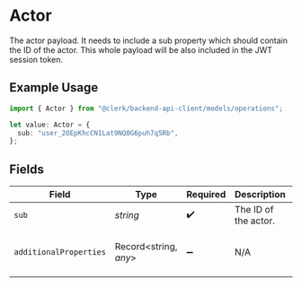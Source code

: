 # Actor

The actor payload. It needs to include a sub property which should contain the ID of the actor.
This whole payload will be also included in the JWT session token.

## Example Usage

```typescript
import { Actor } from "@clerk/backend-api-client/models/operations";

let value: Actor = {
  sub: "user_2OEpKhcCN1Lat9NQ0G6puh7q5Rb",
};
```

## Fields

| Field                                         | Type                                          | Required                                      | Description                                   | Example                                       |
| --------------------------------------------- | --------------------------------------------- | --------------------------------------------- | --------------------------------------------- | --------------------------------------------- |
| `sub`                                         | *string*                                      | :heavy_check_mark:                            | The ID of the actor.                          |                                               |
| `additionalProperties`                        | Record<string, *any*>                         | :heavy_minus_sign:                            | N/A                                           | {<br/>"sub": "user_2OEpKhcCN1Lat9NQ0G6puh7q5Rb"<br/>} |